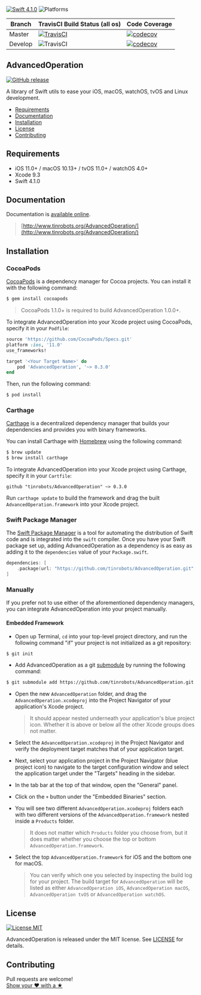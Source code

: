 [![Swift 4.1.0](https://img.shields.io/badge/Swift-4.1.0-orange.svg?style=flat)](https://developer.apple.com/swift)
![Platforms](https://img.shields.io/badge/Platform-iOS%2011%2B%20|%20macOS%2010.13+%20|%20tvOS%2011+%20|%20watchOS%204+-blue.svg) 

|Branch|TravisCI Build Status (all os)|Code Coverage
|----|----|----|
|Master|[![TravisCI](https://travis-ci.org/tinrobots/AdvancedOperation.svg?branch=master)](https://travis-ci.org/tinrobots/AdvancedOperation)|[![codecov](https://codecov.io/gh/tinrobots/AdvancedOperation/branch/master/graph/badge.svg)](https://codecov.io/gh/tinrobots/AdvancedOperation)
|Develop|![TravisCI](https://travis-ci.org/tinrobots/AdvancedOperation.svg?branch=develop)|[![codecov](https://codecov.io/gh/tinrobots/AdvancedOperation/branch/develop/graph/badge.svg)](https://codecov.io/gh/tinrobots/AdvancedOperation)

## AdvancedOperation
[![GitHub release](https://img.shields.io/github/release/tinrobots/AdvancedOperation.svg)](https://github.com/tinrobots/AdvancedOperation/releases) 

A library of Swift utils to ease your iOS, macOS, watchOS, tvOS and Linux development.

- [Requirements](#requirements)
- [Documentation](#documentation)
- [Installation](#installation)
- [License](#license)
- [Contributing](#contributing)

## Requirements

- iOS 11.0+ / macOS 10.13+ / tvOS 11.0+ / watchOS 4.0+
- Xcode 9.3
- Swift 4.1.0

## Documentation

Documentation is [available online](http://www.tinrobots.org/AdvancedOperation/).

> [http://www.tinrobots.org/AdvancedOperation/](http://www.tinrobots.org/AdvancedOperation/)

## Installation

### CocoaPods

[CocoaPods](http://cocoapods.org) is a dependency manager for Cocoa projects. You can install it with the following command:

```bash
$ gem install cocoapods
```

> CocoaPods 1.1.0+ is required to build AdvancedOperation 1.0.0+.

To integrate AdvancedOperation into your Xcode project using CocoaPods, specify it in your `Podfile`:

```ruby
source 'https://github.com/CocoaPods/Specs.git'
platform :ios, '11.0'
use_frameworks!

target '<Your Target Name>' do
    pod 'AdvancedOperation', '~> 0.3.0'
end
```

Then, run the following command:

```bash
$ pod install
```

### Carthage

[Carthage](https://github.com/Carthage/Carthage) is a decentralized dependency manager that builds your dependencies and provides you with binary frameworks.

You can install Carthage with [Homebrew](http://brew.sh/) using the following command:

```bash
$ brew update
$ brew install carthage
```

To integrate AdvancedOperation into your Xcode project using Carthage, specify it in your `Cartfile`:

```ogdl
github "tinrobots/AdvancedOperation" ~> 0.3.0
```

Run `carthage update` to build the framework and drag the built `AdvancedOperation.framework` into your Xcode project.

### Swift Package Manager

The [Swift Package Manager](https://swift.org/package-manager/) is a tool for automating the distribution of Swift code and is integrated into the `swift` compiler. 
Once you have your Swift package set up, adding AdvancedOperation as a dependency is as easy as adding it to the `dependencies` value of your `Package.swift`.

```swift
dependencies: [
    .package(url: "https://github.com/tinrobots/AdvancedOperation.git", from: "0.3.0")
]
```

### Manually

If you prefer not to use either of the aforementioned dependency managers, you can integrate AdvancedOperation into your project manually.

#### Embedded Framework

- Open up Terminal, `cd` into your top-level project directory, and run the following command "if" your project is not initialized as a git repository:

```bash
$ git init
```

- Add AdvancedOperation as a git [submodule](http://git-scm.com/docs/git-submodule) by running the following command:

```bash
$ git submodule add https://github.com/tinrobots/AdvancedOperation.git
```

- Open the new `AdvancedOperation` folder, and drag the `AdvancedOperation.xcodeproj` into the Project Navigator of your application's Xcode project.

    > It should appear nested underneath your application's blue project icon. Whether it is above or below all the other Xcode groups does not matter.

- Select the `AdvancedOperation.xcodeproj` in the Project Navigator and verify the deployment target matches that of your application target.
- Next, select your application project in the Project Navigator (blue project icon) to navigate to the target configuration window and select the application target under the "Targets" heading in the sidebar.
- In the tab bar at the top of that window, open the "General" panel.
- Click on the `+` button under the "Embedded Binaries" section.
- You will see two different `AdvancedOperation.xcodeproj` folders each with two different versions of the `AdvancedOperation.framework` nested inside a `Products` folder.

    > It does not matter which `Products` folder you choose from, but it does matter whether you choose the top or bottom `AdvancedOperation.framework`.

- Select the top `AdvancedOperation.framework` for iOS and the bottom one for macOS.

    > You can verify which one you selected by inspecting the build log for your project. The build target for `AdvancedOperation` will be listed as either `AdvancedOperation iOS`, `AdvancedOperation macOS`, `AdvancedOperation tvOS` or `AdvancedOperation watchOS`.


## License

[![License MIT](https://img.shields.io/badge/License-MIT-lightgrey.svg?style=flat)](https://github.com/tinrobots/AdvancedOperation/blob/master/LICENSE.md)

AdvancedOperation is released under the MIT license. See [LICENSE](./LICENSE.md) for details.

## Contributing

Pull requests are welcome!  
[Show your ❤ with a ★](https://github.com/tinrobots/AdvancedOperation/stargazers)